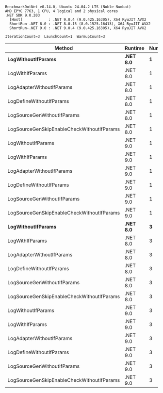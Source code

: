 ```

BenchmarkDotNet v0.14.0, Ubuntu 24.04.2 LTS (Noble Numbat)
AMD EPYC 7763, 1 CPU, 4 logical and 2 physical cores
.NET SDK 9.0.203
  [Host]            : .NET 9.0.4 (9.0.425.16305), X64 RyuJIT AVX2
  ShortRun-.NET 8.0 : .NET 8.0.15 (8.0.1525.16413), X64 RyuJIT AVX2
  ShortRun-.NET 9.0 : .NET 9.0.4 (9.0.425.16305), X64 RyuJIT AVX2

IterationCount=3  LaunchCount=1  WarmupCount=3  

```
| Method                                     | Runtime  | Number | Mean      | Error     | StdDev   | Min       | Max       | Gen0   | Allocated |
|------------------------------------------- |--------- |------- |----------:|----------:|---------:|----------:|----------:|-------:|----------:|
| **LogWithoutIfParams**                         | **.NET 8.0** | **1**      |  **61.53 ns** |  **6.953 ns** | **0.381 ns** |  **61.31 ns** |  **61.97 ns** | **0.0052** |      **88 B** |
| LogWithIfParams                            | .NET 8.0 | 1      |  60.93 ns |  7.269 ns | 0.398 ns |  60.58 ns |  61.36 ns | 0.0052 |      88 B |
| LogAdapterWithoutIfParams                  | .NET 8.0 | 1      |  60.94 ns |  7.929 ns | 0.435 ns |  60.67 ns |  61.44 ns | 0.0052 |      88 B |
| LogDefineWithoutIfParams                   | .NET 8.0 | 1      |  19.94 ns |  1.268 ns | 0.070 ns |  19.89 ns |  20.02 ns |      - |         - |
| LogSourceGenWithoutIfParams                | .NET 8.0 | 1      |  19.90 ns |  0.116 ns | 0.006 ns |  19.90 ns |  19.91 ns |      - |         - |
| LogSourceGenSkipEnableCheckWithoutIfParams | .NET 8.0 | 1      |  19.33 ns |  2.052 ns | 0.112 ns |  19.27 ns |  19.46 ns |      - |         - |
| LogWithoutIfParams                         | .NET 9.0 | 1      |  59.45 ns | 10.526 ns | 0.577 ns |  59.11 ns |  60.12 ns | 0.0052 |      88 B |
| LogWithIfParams                            | .NET 9.0 | 1      |  60.01 ns |  8.497 ns | 0.466 ns |  59.48 ns |  60.32 ns | 0.0052 |      88 B |
| LogAdapterWithoutIfParams                  | .NET 9.0 | 1      |  58.44 ns |  5.365 ns | 0.294 ns |  58.14 ns |  58.73 ns | 0.0052 |      88 B |
| LogDefineWithoutIfParams                   | .NET 9.0 | 1      |  19.93 ns |  1.378 ns | 0.076 ns |  19.88 ns |  20.02 ns |      - |         - |
| LogSourceGenWithoutIfParams                | .NET 9.0 | 1      |  20.20 ns |  4.144 ns | 0.227 ns |  19.96 ns |  20.42 ns |      - |         - |
| LogSourceGenSkipEnableCheckWithoutIfParams | .NET 9.0 | 1      |  19.31 ns |  1.460 ns | 0.080 ns |  19.24 ns |  19.40 ns |      - |         - |
| **LogWithoutIfParams**                         | **.NET 8.0** | **3**      | **186.95 ns** | **20.940 ns** | **1.148 ns** | **186.10 ns** | **188.26 ns** | **0.0157** |     **264 B** |
| LogWithIfParams                            | .NET 8.0 | 3      | 182.34 ns |  7.410 ns | 0.406 ns | 182.08 ns | 182.80 ns | 0.0157 |     264 B |
| LogAdapterWithoutIfParams                  | .NET 8.0 | 3      | 182.56 ns | 16.091 ns | 0.882 ns | 181.80 ns | 183.53 ns | 0.0157 |     264 B |
| LogDefineWithoutIfParams                   | .NET 8.0 | 3      |  60.06 ns |  4.140 ns | 0.227 ns |  59.90 ns |  60.32 ns |      - |         - |
| LogSourceGenWithoutIfParams                | .NET 8.0 | 3      |  59.22 ns | 23.144 ns | 1.269 ns |  58.48 ns |  60.68 ns |      - |         - |
| LogSourceGenSkipEnableCheckWithoutIfParams | .NET 8.0 | 3      |  59.39 ns |  3.009 ns | 0.165 ns |  59.29 ns |  59.58 ns |      - |         - |
| LogWithoutIfParams                         | .NET 9.0 | 3      | 176.19 ns |  7.386 ns | 0.405 ns | 175.89 ns | 176.65 ns | 0.0157 |     264 B |
| LogWithIfParams                            | .NET 9.0 | 3      | 198.27 ns | 20.813 ns | 1.141 ns | 197.44 ns | 199.57 ns | 0.0157 |     264 B |
| LogAdapterWithoutIfParams                  | .NET 9.0 | 3      | 179.94 ns | 24.430 ns | 1.339 ns | 178.86 ns | 181.44 ns | 0.0157 |     264 B |
| LogDefineWithoutIfParams                   | .NET 9.0 | 3      |  59.06 ns |  3.795 ns | 0.208 ns |  58.93 ns |  59.30 ns |      - |         - |
| LogSourceGenWithoutIfParams                | .NET 9.0 | 3      |  58.90 ns |  3.656 ns | 0.200 ns |  58.78 ns |  59.13 ns |      - |         - |
| LogSourceGenSkipEnableCheckWithoutIfParams | .NET 9.0 | 3      |  59.15 ns |  1.815 ns | 0.100 ns |  59.09 ns |  59.27 ns |      - |         - |
